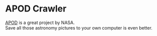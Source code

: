 # APOD Crawler

[APOD](https://apod.nasa.gov/apod/) is a great project by NASA.  
Save all those astronomy pictures to your own computer is even better.